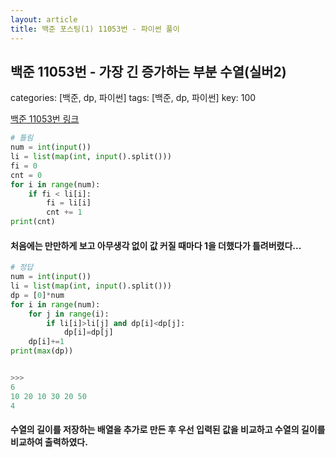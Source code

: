 ```yaml
---
layout: article
title: 백준 포스팅(1) 11053번 - 파이썬 풀이
---
```


## 백준 11053번 - 가장 긴 증가하는 부분 수열(실버2)
categories:
  [백준, dp, 파이썬]
tags:
  [백준, dp, 파이썬]
key: 100

[백준 11053번 링크](https://www.acmicpc.net/problem/11053)

```python
# 틀림 
num = int(input())
li = list(map(int, input().split()))
fi = 0
cnt = 0
for i in range(num):
    if fi < li[i]:
        fi = li[i]
        cnt += 1
print(cnt)
```

####  처음에는 만만하게 보고 아무생각 없이 값 커질 때마다 1을 더했다가 틀려버렸다... 

```python
# 정답
num = int(input())
li = list(map(int, input().split()))
dp = [0]*num
for i in range(num):
    for j in range(i):
        if li[i]>li[j] and dp[i]<dp[j]:
            dp[i]=dp[j]
    dp[i]+=1
print(max(dp))


>>>
6
10 20 10 30 20 50
4
```
#### 수열의 길이를 저장하는 배열을 추가로 만든 후 우선 입력된 값을 비교하고 수열의 길이를 비교하여 출력하였다.
